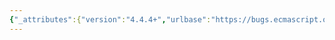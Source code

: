 ```yaml
---
{"_attributes":{"version":"4.4.4+","urlbase":"https://bugs.ecmascript.org/","maintainer":"dherman@mozilla.com"},"bug":{"bug_id":1700,"creation_ts":"2013-08-01 17:45:00 -0700","short_desc":"15.9.4.45: redundant type check?","delta_ts":"2013-08-23 08:22:52 -0700","product":"Draft for 6th Edition","component":"editorial issue","version":"Rev 16: July 15, 2013 Draft","rep_platform":"All","op_sys":"All","bug_status":"RESOLVED","resolution":"FIXED","priority":"Normal","bug_severity":"minor","everconfirmed":true,"reporter":{"uid":"jmdyck","name":"Michael Dyck"},"assigned_to":{"uid":"allen","name":"Allen Wirfs-Brock"},"long_desc":[{"commentid":4695,"comment_count":0,"who":{"uid":"jmdyck","name":"Michael Dyck"},"bug_when":"2013-08-01 17:45:28 -0700","thetext":"15.9.4.45's algorithm begins:\n    1. Let O be this Date object.\n    2. If Type(O) is not Object, then throw a TypeError exception.\n\nBut how can the condition in step 2 be true? The phrase \"this Date object\" is defined (in 15.9.4) to be an object, and all other references to \"this Date object\" assume it to be so (i.e., they set or get its internal properties without first checking that it's an object). So either this type-check is redundant, or there are a bunch of other places that need to add a type-check."},{"commentid":4750,"comment_count":1,"who":{"uid":"allen","name":"Allen Wirfs-Brock"},"bug_when":"2013-08-05 17:18:06 -0700","thetext":"fixed in rev17 editor's draft"},{"commentid":5113,"comment_count":2,"who":{"uid":"allen","name":"Allen Wirfs-Brock"},"bug_when":"2013-08-23 08:22:52 -0700","thetext":"fixed in rev17, August 23, 2013 draft"}]}}
---
```

